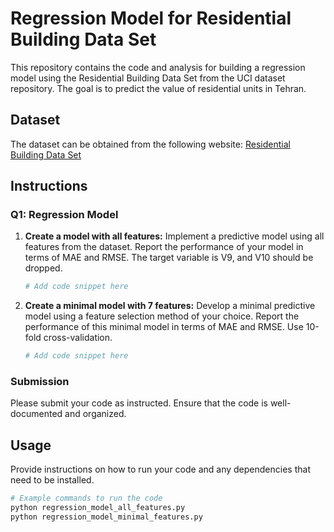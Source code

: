 # Regression Model for Residential Building Data Set

This repository contains the code and analysis for building a regression model using the Residential Building Data Set from the UCI dataset repository. The goal is to predict the value of residential units in Tehran.

## Dataset

The dataset can be obtained from the following website: [Residential Building Data Set](https://archive.ics.uci.edu/ml/datasets/Residential+Building+Data+Set)

## Instructions

### Q1: Regression Model

1. **Create a model with all features:** Implement a predictive model using all features from the dataset. Report the performance of your model in terms of MAE and RMSE. The target variable is V9, and V10 should be dropped.

    ```python
    # Add code snippet here
    ```

2. **Create a minimal model with 7 features:** Develop a minimal predictive model using a feature selection method of your choice. Report the performance of this minimal model in terms of MAE and RMSE. Use 10-fold cross-validation.

    ```python
    # Add code snippet here
    ```

### Submission

Please submit your code as instructed. Ensure that the code is well-documented and organized.

## Usage

Provide instructions on how to run your code and any dependencies that need to be installed.

```bash
# Example commands to run the code
python regression_model_all_features.py
python regression_model_minimal_features.py
